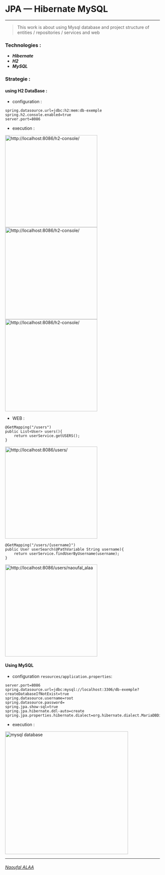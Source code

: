 # JPA — Hibernate MySQL

---
> This work is about using Mysql database and project structure of entities / repositories / services and web  
### Technologies : 

- ***Hibernate***
- ***H2***
- ***MySQL***

### Strategie :
#### using H2 DataBase :
- configuration :
```properties
spring.datasource.url=jdbc:h2:mem:db-exemple
spring.h2.console.enabled=true
server.port=8086
```
- execution : 

<img src="https://user-images.githubusercontent.com/61352259/159221020-88b029fb-6091-441f-9e7f-06ff9d79b0b5.png" title="http://localhost:8086/h2-console/" width="300"/>
<img src="https://user-images.githubusercontent.com/61352259/159221084-7f46bd59-1502-45b9-ab8e-cfd8429e43b2.png" title="http://localhost:8086/h2-console/" width="300"/>
<img src="https://user-images.githubusercontent.com/61352259/159221117-3b178b0c-43e9-4226-a14f-22c9ca7988b6.png" title="http://localhost:8086/h2-console/" width="300"/>



- WEB :
```spring
@GetMapping("/users")
public List<User> users(){
    return userService.getUSERS();
}
```
<img src="https://user-images.githubusercontent.com/61352259/159221166-ce450c05-4f05-4799-be9d-0d3c9a34623b.png" title="http://localhost:8086/users/" width="300"/>

```
@GetMapping("/users/{username}")
public User userSearch(@PathVariable String username){
    return userService.findUserByUsername(username);
}
```
<img src="https://user-images.githubusercontent.com/61352259/159221223-4dd021e8-a79d-474a-b878-8e2fe9cc6f61.png" title="http://localhost:8086/users/naoufal_alaa" width="300"/>


#### Using MySQL
- configuration `resources/application.properties`:
```properties
server.port=8086
spring.datasource.url=jdbc:mysql://localhost:3306/db-exemple?createDatabaseIfNotExist=true
spring.datasource.username=root
spring.datasource.password=
spring.jpa.show-sql=true
spring.jpa.hibernate.ddl-auto=create
spring.jpa.properties.hibernate.dialect=org.hibernate.dialect.MariaDBDialect
```
- execution :

<img src="https://user-images.githubusercontent.com/61352259/159221275-c374f308-6e36-4c16-b1ee-9f30815674f1.png" title="mysql database" width="400"/>
<br/>

---
###### [Naoufal ALAA](https://www.linkedin.com/in/naoufal-alaa/)
